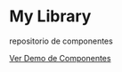 # My Library

repositorio de componentes

[Ver Demo de Componentes](https://rafaelbm91.github.io/my-library/storybook-static/)

